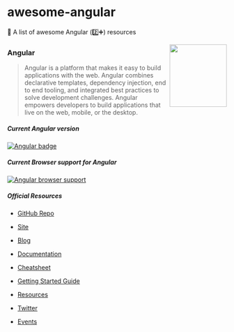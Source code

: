 # awesome-angular
:sparkling_heart: A list of awesome Angular (:two::heavy_plus_sign:) resources

[<img src="https://raw.githubusercontent.com/DaanDeSmedt/awesome-angular/master/angular.svg" align="right" width="131" height="143">](https://github.com/DaanDeSmedt/awesome-angular)

### Angular

> Angular is a platform that makes it easy to build applications with the web. Angular combines declarative templates, dependency injection, end to end tooling, and integrated best practices to solve development challenges. Angular empowers developers to build applications that live on the web, mobile, or the desktop.


##### Current Angular version

[![Angular badge](https://badge.fury.io/js/%40angular%2Fcore.svg)](https://www.npmjs.com/~angular)


##### Current Browser support for Angular

[![Angular browser support](https://saucelabs.com/browser-matrix/angular2-ci.svg)](https://saucelabs.com/u/angular2-ci)


##### Official Resources

* [GitHub Repo](https://github.com/angular/angular)


* [Site](https://angular.io)
* [Blog](https://blog.angular.io)
* [Documentation](https://angular.io/docs)
* [Cheatsheet](https://angular.io/guide/cheatsheet)
* [Getting Started Guide](https://angular.io/guide/quickstart)
* [Resources](https://angular.io/resources)
* [Twitter](https://twitter.com/angular)
* [Events](https://angular.io/events)

